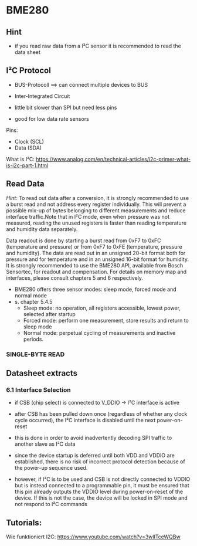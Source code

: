# BME280

## Hint

- if you read raw data from a I²C sensor it is recommended to read the data sheet

## I²C Protocol
 
- BUS-Protocoll ==> can connect multiple devices to BUS
- Inter-Integrated Circuit 

- little bit slower than SPI but need less pins
- good for low data rate sensors

Pins:
- Clock (SCL)
- Data (SDA)

What is I²C:
https://www.analog.com/en/technical-articles/i2c-primer-what-is-i2c-part-1.html


## Read Data

*Hint:* To read out data after a conversion, it is strongly recommended to use a burst read and not address every register individually. This will prevent a possible mix-up of bytes belonging to different
measurements and reduce interface traffic.Note that in I²C mode, even when pressure was not measured, reading the unused registers is faster than reading temperature and humidity data
separately.

Data readout is done by starting a burst read from 0xF7 to 0xFC (temperature and pressure) or from 0xF7 to 0xFE (temperature, pressure and humidity). The data are read out in an unsigned 20-bit format both for pressure and for temperature and in an unsigned 16-bit format for humidity. It is strongly recommended to use the BME280 API, available from Bosch Sensortec, for readout and compensation. For details on memory map and interfaces, please consult chapters 5 and 6 respectively.



- BME280 offers three sensor modes: sleep mode, forced mode and normal mode
- s. chapter 5.4.5
    - Sleep mode: no operation, all registers accessible, lowest power, selected after startup
    - Forced mode: perform one measurement, store results and return to sleep mode
    - Normal mode: perpetual cycling of measurements and inactive periods.

### SINGLE-BYTE READ




## Datasheet extracts

### 6.1 Interface Selection
- if CSB (chip select) is connected to V_DDIO &rarr; I²C interface is active
- after CSB has been pulled down once (regardless of whether any clock cycle occurred), the I²C interface is disabled until the next power-on-reset
- this is done in order to avoid inadvertently decoding SPI traffic to
another slave as I²C data

- since the device startup is deferred until both VDD and VDDIO are
established, there is no risk of incorrect protocol detection because of the power-up sequence used.
- however, if I²C is to be used and CSB is not directly connected to VDDIO but is instead connected to a programmable pin, it must be ensured that this pin already outputs the VDDIO level during power-on-reset of the device. If this is not the case, the device will be locked in SPI mode and not respond to I²C commands


## Tutorials:
Wie funktioniert I2C: https://www.youtube.com/watch?v=3wlITceWQBw